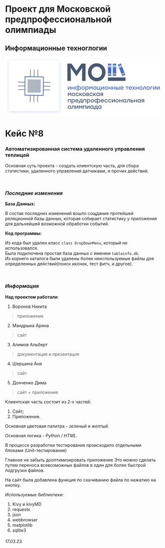 # **Проект для Московской предпрофессиональной олимпиады**
## Информационные техноглогии

![image](/icon/olimpiada-predprof.png)

# Кейс №8 
### Автоматизированная система удаленного управления теплицей

Основная суть проекта - создать клиентскую часть, для сбора статистики, удаленного управления датчиками, и прочих действий.

<br>

### _Последние изменения_

**База Данных:**

В состав последних изменений вошло сощдание протейшей реляционной базы данных, которая собирает статистику у приложения для дальнейшей возможной обработки событий.

**Код программы:**

Из кода был удален класс ```class DropDownMenu```, который не использовался. <br> Была подключена простая база данных с именем ```tableinfo.db```. <br> Из корнего каталога были удалены более неиспользуемые файлы для определенных действий(поиск иконок, тест фитч, и другое).

<br>

### _Информация_

**Над проектом работали**: 
1. Воронов Никита
> приложение
2. Мандрыка Арина
> сайт
3. Алимов Альберт
> документация и презентация
4. Шершина Аня
> сайт
5. Донченко Дима
> сайт + приложение

Клиентская часть состоит из 2-х частей:

1. Сайт;
2. Приложение.

Основная цветовая палитра - _зеленый_ и _желтый_.

Основная логика - _Python / HTML_.

В процессе разработки тестирование происходило отдельными блоками (Unit-тестирование)

Главное не забыть дооптимизировать приложение
Это можно сделать путем переноса всевозможных файлов в один для более быстрой подгрузки файлов.

На сайт была добавлена функция по скачиванию файла по нажатию на кнопку.

_Используемые библиотеки_:
1. Kivy и kivyMD
2. requests
3. json
4. webbrowser
5. matplotlib
6. sqlite3



###### 17.03.23.
